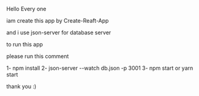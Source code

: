 Hello Every one 

iam create this app by Create-Reaft-App

and i use json-server for database server 

to run this app 

please run this comment 

1- npm install 
2- json-server --watch db.json -p 3001
3- npm start or yarn start

thank you :)

